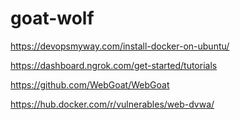 # goat-wolf

https://devopsmyway.com/install-docker-on-ubuntu/

https://dashboard.ngrok.com/get-started/tutorials

https://github.com/WebGoat/WebGoat

https://hub.docker.com/r/vulnerables/web-dvwa/
